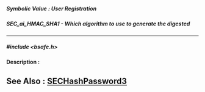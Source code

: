 ##### Symbolic Value : User Registration
##### SEC_ai_HMAC_SHA1 - Which algorithm to use to generate the digested
---
##### #include <bsafe.h>
**Description :**

**See Also :**
[SECHashPassword3](D:/md_files/SECHashPassword3.md)
---
